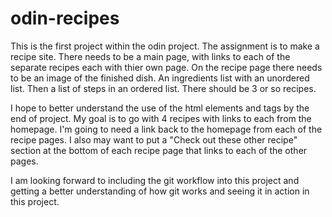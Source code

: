 # odin-recipes

This is the first project within the odin project. The assignment is to make a
recipe site. There needs to be a main page, with links to each of the separate 
recipes each with thier own page. On the recipe page there needs to be an image
of the finished dish. An ingredients list with an unordered list. Then a list of
steps in an ordered list. There should be 3 or so recipes. 

I hope to better understand the use of the html elements and tags by the end of 
project. My goal is to go with 4 recipes with links to each from the homepage. 
I'm going to need a link back to the homepage from each of the recipe pages. I 
also may want to put a "Check out these other recipe" section at the bottom of 
each recipe page that links to each of the other pages. 

I am looking forward to including the git workflow into this project and getting
a better understanding of how git works and seeing it in action in this project. 

